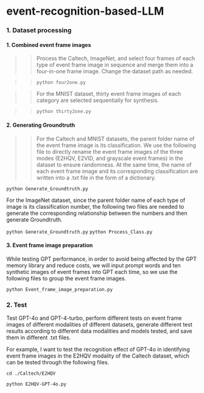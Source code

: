 # event-recognition-based-LLM

### 1. Dataset processing

#### 1. Combined event frame images

>>Process the Caltech, ImageNet, and select four frames of each type of event frame image in sequence and merge them into a four-in-one frame image. Change the dataset path as needed.

   >>`python four2one.py`

>>For the MNIST dataset, thirty event frame images of each category are selected sequentially for synthesis.

   >>`python thirty2one.py`

#### 2. Generating Groundtruth

>>For the Caltech and MNIST datasets, the parent folder name of the event frame image is its classification. We use the following file to directly rename the event frame images of the three modes (E2HQV, E2VID, and grayscale event frames) in the dataset to ensure randomness. At the same time, the name of each event frame image and its corresponding classification are written into a .txt file in the form of a dictionary.

   `python Generate_Groundtruth.py`

For the ImageNet dataset, since the parent folder name of each type of image is its classification number, the following two files are needed to generate the corresponding relationship between the numbers and then generate Groundtruth.

   `python Generate_Groundtruth.py`
   `python Process_Class.py`

#### 3. Event frame image preparation

While testing GPT performance, in order to avoid being affected by the GPT memory library and reduce costs, we will input prompt words and ten synthetic images of event frames into GPT each time, so we use the following files to group the event frame images.

   `python Event_frame_image_preparation.py`

### 2. Test

Test GPT-4o and GPT-4-turbo, perform different tests on event frame images of different modalities of different datasets, generate different test results according to different data modalities and models tested, and save them in different .txt files.

For example, I want to test the recognition effect of GPT-4o in identifying event frame images in the E2HQV modality of the Caltech dataset, which can be tested through the following files.

   `cd ./Caltech/E2HQV`

   `python E2HQV-GPT-4o.py`



